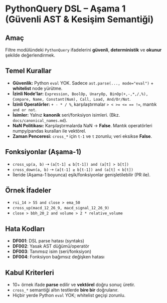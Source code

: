 # PythonQuery DSL – Aşama 1 (Güvenli AST & Kesişim Semantiği)

## Amaç
Filtre modülündeki `PythonQuery` ifadelerini **güvenli**, **deterministik** ve **okunur** şekilde değerlendirmek.

## Temel Kurallar
- **Güvenlik:** Python `eval` YOK. Sadece `ast.parse(..., mode="eval")` + **whitelist** node yürütme.
- **İzinli Node'lar:** `Expression, BoolOp, UnaryOp, BinOp(+,-,*,/,%), Compare, Name, Constant(Num), Call, Load, And/Or/Not`.
- **İzinli Operatörler:** `+ - * / %`, karşılaştırmalar `> < >= <= == !=`, mantık `and or not`.
- **İsimler:** Yalnız **kanonik** seri/fonksiyon isimleri. (Bkz. `docs/canonical_names.md`).
- **NaN Politikası:** Karşılaştırmalarda NaN → **False**. Mantık operatörleri numpy/pandas kuralları ile vektörel.
- **Zaman Penceresi:** `cross_*` için `t-1` ve `t` zorunlu; veri eksikse **False**.

## Fonksiyonlar (Aşama-1)
- `cross_up(a, b)`  ⇢  `(a[t-1] ≤ b[t-1]) and (a[t] > b[t])`
- `cross_down(a, b)` ⇢  `(a[t-1] ≥ b[t-1]) and (a[t] < b[t])`
- İleride (Aşama-1 boyunca) eşik/fonksiyonlar genişletilebilir (PR ile).

## Örnek İfadeler
- `rsi_14 > 55 and close > ema_50`
- `cross_up(macd_12_26_9, macd_signal_12_26_9)`
- `close > bbh_20_2 and volume > 2 * relative_volume`

## Hata Kodları
- **DF001**: DSL parse hatası (syntaks)
- **DF002**: Yasak AST düğümü/operatör
- **DF003**: Tanımsız isim (seri/fonksiyon)
- **DF004**: Fonksiyon bağımsız değişken hatası

## Kabul Kriterleri
- 10+ örnek ifade **parse** edilir ve **vektörel** doğru sonuç üretir.
- `cross_*` semantiği altın testlerde **bire bir** doğrulanır.
- Hiçbir yerde Python `eval` YOK; whitelist geçişi zorunlu.
